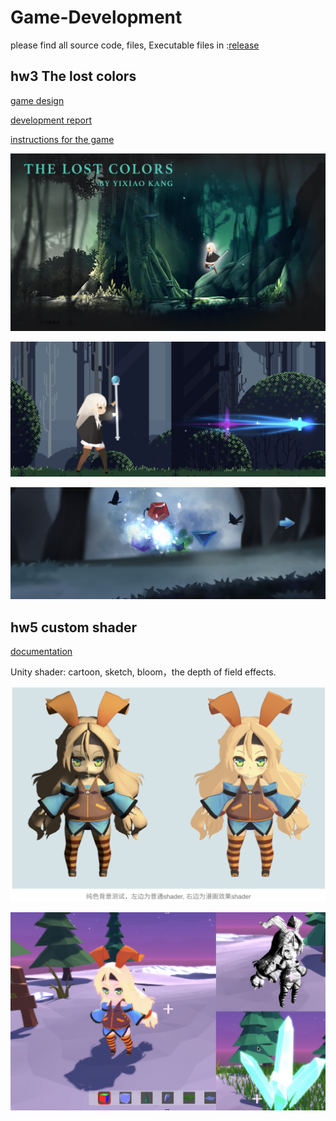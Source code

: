 # Game-Development

please find all source code, files, Executable files in :[release](https://github.com/echo-xiao9/Game-Development/releases/tag/v1.0.0)



## hw3 The lost colors

[game design](https://github.com/echo-xiao9/Game-Development/tree/main/hw3_the_lost_color/518431910002_KangYixiao_hw3_poster)

[development report](https://github.com/echo-xiao9/Game-Development/blob/main/hw3_the_lost_color/518431910002_KangYixiao_hw3_code/The_Lost_Colors_%E4%BD%9C%E4%B8%9A%E6%8A%A5%E5%91%8A.pdf)

[instructions for the game](https://github.com/echo-xiao9/Game-Development/blob/main/hw3_the_lost_color/518431910002_KangYixiao_hw3_code/The_Lost_Colors_%E6%93%8D%E4%BD%9C%E6%8C%87%E5%8D%97.pdf)

![poster1](README.assets/poster1.png)

![image-20220724155315223](README.assets/image-20220724155315223.png)

![image-20220724155345221](README.assets/image-20220724155345221.png)

## hw5 custom shader

[documentation](https://github.com/echo-xiao9/Game-Development/blob/main/hw5_custom_shader/518431910002_Kangyixiao_hw5/hw5_%E8%87%AA%E5%AE%9A%E4%B9%89shader.pdf)



Unity shader: cartoon, sketch, bloom，the depth of field effects. 

![image-20220724153005082](README.assets/image-20220724153005082.png)

![image-20220724153104807](README.assets/image-20220724153104807.png)

